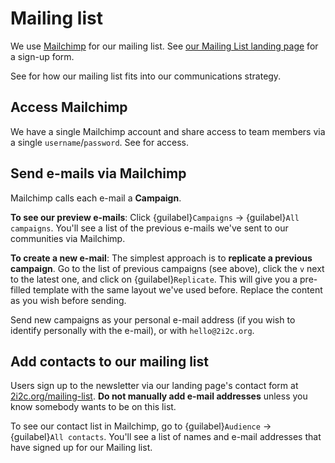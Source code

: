 # Mailing list

We use [Mailchimp](https://mailchimp.com/) for our mailing list.
See [our Mailing List landing page](https://2i2c.org/mailing-list) for a sign-up form.

See [](./strategy.md) for how our mailing list fits into our communications strategy.

## Access Mailchimp

We have a single Mailchimp account and share access to team members via a single `username`/`password`.
See [](account:bitwarden) for access.

## Send e-mails via Mailchimp

Mailchimp calls each e-mail a **Campaign**.

**To see our preview e-mails**: Click {guilabel}`Campaigns` -> {guilabel}`All campaigns`. You'll see a list of the previous e-mails we've sent to our communities via Mailchimp.

**To create a new e-mail**: The simplest approach is to **replicate a previous campaign**. Go to the list of previous campaigns (see above), click the `v` next to the latest one, and click on {guilabel}`Replicate`. This will give you a pre-filled template with the same layout we've used before. Replace the content as you wish before sending.

Send new campaigns as your personal e-mail address (if you wish to identify personally with the e-mail), or with `hello@2i2c.org`.

## Add contacts to our mailing list

Users sign up to the newsletter via our landing page's contact form at [2i2c.org/mailing-list](https://2i2c.org/mailing-list).
**Do not manually add e-mail addresses** unless you know somebody wants to be on this list.

To see our contact list in Mailchimp, go to {guilabel}`Audience` -> {guilabel}`All contacts`.
You'll see a list of names and e-mail addresses that have signed up for our Mailing list.
